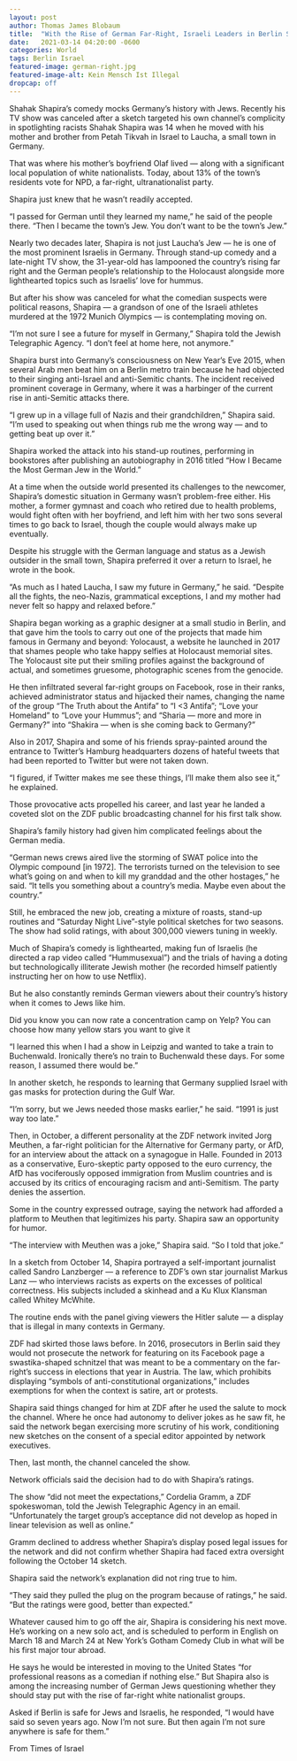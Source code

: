 ```yaml
---
layout: post
author: Thomas James Blobaum 
title:  "With the Rise of German Far-Right, Israeli Leaders in Berlin Says it’s Time to Go"
date:   2021-03-14 04:20:00 -0600
categories: World
tags: Berlin Israel
featured-image: german-right.jpg
featured-image-alt: Kein Mensch Ist Illegal
dropcap: off 
---
```

Shahak Shapira’s comedy mocks Germany’s history with Jews. Recently his TV show was canceled after a sketch targeted his own channel’s complicity in spotlighting racists
Shahak Shapira was 14 when he moved with his mother and brother from Petah Tikvah in Israel to Laucha, a small town in Germany.

That was where his mother’s boyfriend Olaf lived — along with a significant local population of white nationalists. Today, about 13% of the town’s residents vote for NPD, a far-right, ultranationalist party.

Shapira just knew that he wasn’t readily accepted.

“I passed for German until they learned my name,” he said of the people there. “Then I became the town’s Jew. You don’t want to be the town’s Jew.”

Nearly two decades later, Shapira is not just Laucha’s Jew — he is one of the most prominent Israelis in Germany. Through stand-up comedy and a late-night TV show, the 31-year-old has lampooned the country’s rising far right and the German people’s relationship to the Holocaust alongside more lighthearted topics such as Israelis’ love for hummus.

But after his show was canceled for what the comedian suspects were political reasons, Shapira — a grandson of one of the Israeli athletes murdered at the 1972 Munich Olympics — is contemplating moving on.

“I’m not sure I see a future for myself in Germany,” Shapira told the Jewish Telegraphic Agency. “I don’t feel at home here, not anymore.”

Shapira burst into Germany’s consciousness on New Year’s Eve 2015, when several Arab men beat him on a Berlin metro train because he had objected to their singing anti-Israel and anti-Semitic chants. The incident received prominent coverage in Germany, where it was a harbinger of the current rise in anti-Semitic attacks there.

“I grew up in a village full of Nazis and their grandchildren,” Shapira said. “I’m used to speaking out when things rub me the wrong way — and to getting beat up over it.”

Shapira worked the attack into his stand-up routines, performing in bookstores after publishing an autobiography in 2016 titled “How I Became the Most German Jew in the World.”

At a time when the outside world presented its challenges to the newcomer, Shapira’s domestic situation in Germany wasn’t problem-free either. His mother, a former gymnast and coach who retired due to health problems, would fight often with her boyfriend, and left him with her two sons several times to go back to Israel, though the couple would always make up eventually.

Despite his struggle with the German language and status as a Jewish outsider in the small town, Shapira preferred it over a return to Israel, he wrote in the book.

“As much as I hated Laucha, I saw my future in Germany,” he said. “Despite all the fights, the neo-Nazis, grammatical exceptions, I and my mother had never felt so happy and relaxed before.”

Shapira began working as a graphic designer at a small studio in Berlin, and that gave him the tools to carry out one of the projects that made him famous in Germany and beyond: Yolocaust, a website he launched in 2017 that shames people who take happy selfies at Holocaust memorial sites. The Yolocaust site put their smiling profiles against the background of actual, and sometimes gruesome, photographic scenes from the genocide.

He then infiltrated several far-right groups on Facebook, rose in their ranks, achieved administrator status and hijacked their names, changing the name of the group “The Truth about the Antifa” to “I <3 Antifa”; “Love your Homeland” to “Love your Hummus”; and “Sharia — more and more in Germany?” into “Shakira — when is she coming back to Germany?”

Also in 2017, Shapira and some of his friends spray-painted around the entrance to Twitter’s Hamburg headquarters dozens of hateful tweets that had been reported to Twitter but were not taken down.

“I figured, if Twitter makes me see these things, I’ll make them also see it,” he explained.

Those provocative acts propelled his career, and last year he landed a coveted slot on the ZDF public broadcasting channel for his first talk show.

Shapira’s family history had given him complicated feelings about the German media.

“German news crews aired live the storming of SWAT police into the Olympic compound [in 1972]. The terrorists turned on the television to see what’s going on and when to kill my granddad and the other hostages,” he said. “It tells you something about a country’s media. Maybe even about the country.”

Still, he embraced the new job, creating a mixture of roasts, stand-up routines and “Saturday Night Live”-style political sketches for two seasons. The show had solid ratings, with about 300,000 viewers tuning in weekly.

Much of Shapira’s comedy is lighthearted, making fun of Israelis (he directed a rap video called “Hummusexual”) and the trials of having a doting but technologically illiterate Jewish mother (he recorded himself patiently instructing her on how to use Netflix).

But he also constantly reminds German viewers about their country’s history when it comes to Jews like him.

Did you know you can now rate a concentration camp on Yelp? You can choose how many yellow stars you want to give it

“I learned this when I had a show in Leipzig and wanted to take a train to Buchenwald. Ironically there’s no train to Buchenwald these days. For some reason, I assumed there would be.”

In another sketch, he responds to learning that Germany supplied Israel with gas masks for protection during the Gulf War.

“I’m sorry, but we Jews needed those masks earlier,” he said. “1991 is just way too late.”

Then, in October, a different personality at the ZDF network invited Jorg Meuthen, a far-right politician for the Alternative for Germany party, or AfD, for an interview about the attack on a synagogue in Halle. Founded in 2013 as a conservative, Euro-skeptic party opposed to the euro currency, the AfD has vociferously opposed immigration from Muslim countries and is accused by its critics of encouraging racism and anti-Semitism. The party denies the assertion.

Some in the country expressed outrage, saying the network had afforded a platform to Meuthen that legitimizes his party. Shapira saw an opportunity for humor.

“The interview with Meuthen was a joke,” Shapira said. “So I told that joke.”

In a sketch from October 14, Shapira portrayed a self-important journalist called Sandro Lanzberger — a reference to ZDF’s own star journalist Markus Lanz — who interviews racists as experts on the excesses of political correctness. His subjects included a skinhead and a Ku Klux Klansman called Whitey McWhite.

The routine ends with the panel giving viewers the Hitler salute — a display that is illegal in many contexts in Germany.

ZDF had skirted those laws before. In 2016, prosecutors in Berlin said they would not prosecute the network for featuring on its Facebook page a swastika-shaped schnitzel that was meant to be a commentary on the far-right’s success in elections that year in Austria. The law, which prohibits displaying “symbols of anti-constitutional organizations,” includes exemptions for when the context is satire, art or protests.

Shapira said things changed for him at ZDF after he used the salute to mock the channel. Where he once had autonomy to deliver jokes as he saw fit, he said the network began exercising more scrutiny of his work, conditioning new sketches on the consent of a special editor appointed by network executives.

Then, last month, the channel canceled the show.

Network officials said the decision had to do with Shapira’s ratings.

The show “did not meet the expectations,” Cordelia Gramm, a ZDF spokeswoman, told the Jewish Telegraphic Agency in an email. “Unfortunately the target group’s acceptance did not develop as hoped in linear television as well as online.”

Gramm declined to address whether Shapira’s display posed legal issues for the network and did not confirm whether Shapira had faced extra oversight following the October 14 sketch.

Shapira said the network’s explanation did not ring true to him.

“They said they pulled the plug on the program because of ratings,” he said. “But the ratings were good, better than expected.”

Whatever caused him to go off the air, Shapira is considering his next move. He’s working on a new solo act, and is scheduled to perform in English on March 18 and March 24 at New York’s Gotham Comedy Club in what will be his first major tour abroad.

He says he would be interested in moving to the United States “for professional reasons as a comedian if nothing else.” But Shapira also is among the increasing number of German Jews questioning whether they should stay put with the rise of far-right white nationalist groups.

Asked if Berlin is safe for Jews and Israelis, he responded, “I would have said so seven years ago. Now I’m not sure. But then again I’m not sure anywhere is safe for them.”

From Times of Israel
